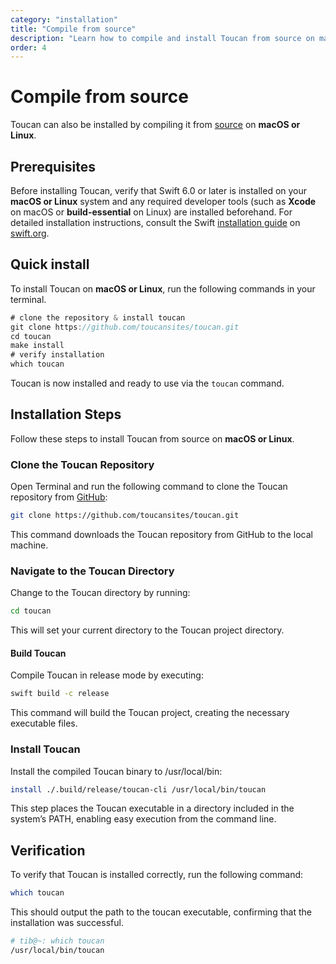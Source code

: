 ```yaml
---
category: "installation"
title: "Compile from source"
description: "Learn how to compile and install Toucan from source on macOS or Linux."
order: 4
---
```


# Compile from source

Toucan can also be installed by compiling it from [source](https://github.com/toucansites/toucan) on **macOS or Linux**.

## Prerequisites

Before installing Toucan, verify that Swift 6.0 or later is installed on your **macOS or Linux** system and any required developer tools (such as **Xcode** on macOS or **build-essential** on Linux) are installed beforehand.
For detailed installation instructions, consult the Swift [installation guide](https://swift.org/install/linux/#platforms) on [swift.org](https://swift.org).

## Quick install

To install Toucan on **macOS or Linux**, run the following commands in your terminal.

```swift
# clone the repository & install toucan
git clone https://github.com/toucansites/toucan.git
cd toucan
make install
# verify installation
which toucan
```

Toucan is now installed and ready to use via the `toucan` command.

## Installation Steps

Follow these steps to install Toucan from source on **macOS or Linux**.

### Clone the Toucan Repository

Open Terminal and run the following command to clone the Toucan repository from [GitHub](https://github.com/toucansites/toucan):

```sh
git clone https://github.com/toucansites/toucan.git
```

This command downloads the Toucan repository from GitHub to the local machine.

### Navigate to the Toucan Directory

Change to the Toucan directory by running:

```sh
cd toucan
```

This will set your current directory to the Toucan project directory.

#### Build Toucan

Compile Toucan in release mode by executing:

```sh
swift build -c release
```

This command will build the Toucan project, creating the necessary executable files.

### Install Toucan

Install the compiled Toucan binary to /usr/local/bin:

```sh
install ./.build/release/toucan-cli /usr/local/bin/toucan
```

This step places the Toucan executable in a directory included in the system’s PATH, enabling easy execution from the command line.

## Verification

To verify that Toucan is installed correctly, run the following command:

```sh
which toucan
```

This should output the path to the toucan executable, confirming that the installation was successful.

```sh
# tib@~: which toucan
/usr/local/bin/toucan
```
